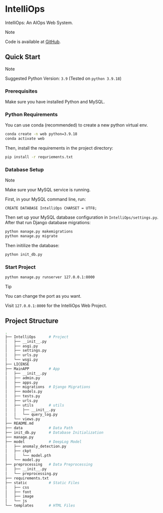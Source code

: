 # IntelliOps

IntelliOps: An AIOps Web System.

> [!NOTE]
>
> Code is available at [GitHub](https://github.com/InfinityUniverse0/IntelliOps).

## Quick Start

> [!NOTE]
>
> Suggested Python Version: `3.9` (Tested on `python 3.9.18`)

### Prerequisites

Make sure you have installed Python and MySQL.

### Python Requirements

You can use conda (recommended) to create a new python virtual env.

```sh
conda create -n web python=3.9.18
conda activate web
```

Then, install the requirements in the project directory:

```sh
pip install -r requriements.txt
```

### Database Setup

> [!NOTE]
>
> Make sure your MySQL service is running.

First, in your MySQL command line, run:

```mysql
CREATE DATABASE IntelliOps CHARSET = UTF8;
```

Then set up your MySQL database configuration in `IntelliOps/settings.py`. After that run Django database migrations:

```sh
python manage.py makemigrations
python manage.py migrate
```

Then initilize the database:

```sh
python init_db.py
```

### Start Project

```sh
python manage.py runserver 127.0.0.1:8000
```

> [!TIP]
>
> You can change the port as you want.

Visit `127.0.0.1:8000` for the IntelliOps Web Project.

## Project Structure

```sh
.
├── IntelliOps      # Project
│   ├── __init__.py
│   ├── asgi.py
│   ├── settings.py
│   ├── urls.py
│   └── wsgi.py
├── LICENSE
├── MainAPP         # App
│   ├── __init__.py
│   ├── admin.py
│   ├── apps.py
│   ├── migrations  # Django Migrations
│   ├── models.py
│   ├── tests.py
│   ├── urls.py
│   ├── utils       # utils
│   │   ├── __init__.py
│   │   └── query_log.py
│   └── views.py
├── README.md
├── data            # Data Path
├── init_db.py      # Database Initialization
├── manage.py
├── model           # DeepLog Model
│   ├── anomaly_detection.py
│   ├── ckpt
│   │   └── model.pth
│   └── model.py
├── preprocessing   # Data Preprocessing
│   ├── __init__.py
│   └── preprocessing.py
├── requirements.txt
├── static          # Static Files
│   ├── css
│   ├── font
│   ├── image
│   └── js
└── templates       # HTML Files
```
